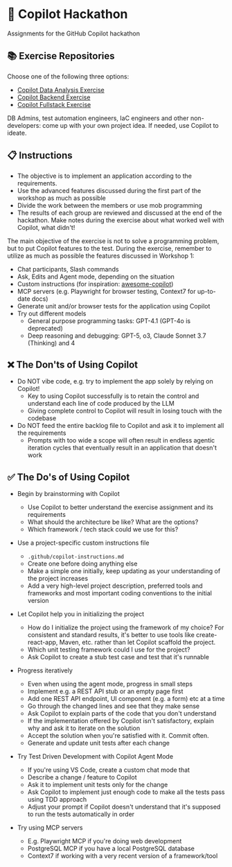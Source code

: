 # 🚀 Copilot Hackathon

Assignments for the GitHub Copilot hackathon

## 📚 Exercise Repositories

Choose one of the following three options:

- [Copilot Data Analysis Exercise](https://github.com/EficodeDemoOrg/copilot-data-analysis-exercise)
- [Copilot Backend Exercise](https://github.com/EficodeDemoOrg/copilot-backend-requirement-exercise)
- [Copilot Fullstack Exercise](https://github.com/EficodeDemoOrg/copilot-fullstack-exercise)

DB Admins, test automation engineers, IaC engineers and other non-developers: come up with your own project idea. If needed, use Copilot to ideate.

## 📋 Instructions

- The objective is to implement an application according to the requirements.
- Use the advanced features discussed during the first part of the workshop as much as possible
- Divide the work between the members or use mob programming
- The results of each group are reviewed and discussed at the end of the hackathon. Make notes during the exercise about what worked well with Copilot, what didn't!

The main objective of the exercise is not to solve a programming problem, but to put Copilot features to the test. During the exercise, remember to utilize as much as possible the features discussed in Workshop 1:

- Chat participants, Slash commands
- Ask, Edits and Agent mode, depending on the situation
- Custom instructions (for inspiration: [awesome-copilot](https://github.com/github/awesome-copilot/tree/main/instructions))
- MCP servers (e.g. Playwright for browser testing, Context7 for up-to-date docs)
- Generate unit and/or browser tests for the application using Copilot
- Try out different models
  - General purpose programming tasks: GPT-4.1 (GPT-4o is deprecated)
  - Deep reasoning and debugging: GPT-5, o3, Claude Sonnet 3.7 (Thinking) and 4

## ❌ The Don'ts of Using Copilot

- Do NOT vibe code, e.g. try to implement the app solely by relying on Copilot!
  - Key to using Copilot successfully is to retain the control and understand each line of code produced by the LLM
  - Giving complete control to Copilot will result in losing touch with the codebase
- Do NOT feed the entire backlog file to Copilot and ask it to implement all the requirements
  - Prompts with too wide a scope will often result in endless agentic iteration cycles that eventually result in an application that doesn't work

## ✅ The Do's of Using Copilot

- Begin by brainstorming with Copilot
  - Use Copilot to better understand the exercise assignment and its requirements
  - What should the architecture be like? What are the options?
  - Which framework / tech stack could we use for this?

- Use a project-specific custom instructions file
  - `.github/copilot-instructions.md`
  - Create one before doing anything else
  - Make a simple one initially, keep updating as your understanding of the project increases
  - Add a very high-level project description, preferred tools and frameworks and most important coding conventions to the initial version

- Let Copilot help you in initializing the project
  - How do I initialize the project using the framework of my choice? For consistent and standard results, it's better to use tools like create-react-app, Maven, etc. rather than let Copilot scaffold the project.
  - Which unit testing framework could I use for the project?
  - Ask Copilot to create a stub test case and test that it's runnable

- Progress iteratively
  - Even when using the agent mode, progress in small steps
  - Implement e.g. a REST API stub or an empty page first
  - Add one REST API endpoint, UI component (e.g. a form) etc at a time
  - Go through the changed lines and see that they make sense
  - Ask Copilot to explain parts of the code that you don't understand
  - If the implementation offered by Copilot isn't satisfactory, explain why and ask it to iterate on the solution
  - Accept the solution when you're satisfied with it. Commit often.
  - Generate and update unit tests after each change

- Try Test Driven Development with Copilot Agent Mode
  - If you're using VS Code, create a custom chat mode that
  - Describe a change / feature to Copilot
  - Ask it to implement unit tests only for the change
  - Ask Copilot to implement just enough code to make all the tests pass using TDD approach
  - Adjust your prompt if Copilot doesn't understand that it's supposed to run the tests automatically in order

- Try using MCP servers
  - E.g. Playwright MCP if you're doing web development
  - PostgreSQL MCP if you have a local PostgreSQL database
  - Context7 if working with a very recent version of a framework/tool
